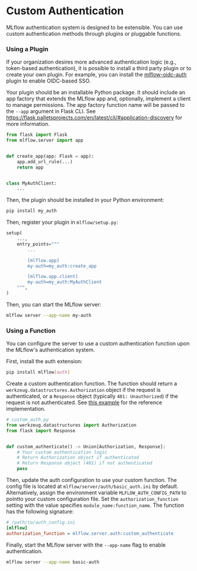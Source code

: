 # Custom Authentication

MLflow authentication system is designed to be extensible. You can use custom authentication methods through plugins or pluggable functions.


### Using a Plugin

If your organization desires more advanced authentication logic
(e.g., token-based authentication), it is possible to install a third party plugin or to create your own plugin. For example, you can install the [mlflow-oidc-auth](https://github.com/mlflow/mlflow-oidc-auth) plugin to enable OIDC-based SSO.

Your plugin should be an installable Python package. It should include an app factory that extends the MLflow app and, optionally, implement a client to manage permissions.
The app factory function name will be passed to the `--app` argument in Flask CLI.
See https://flask.palletsprojects.com/en/latest/cli/#application-discovery for more information.

```python title="Example: my_auth/__init__.py"
from flask import Flask
from mlflow.server import app


def create_app(app: Flask = app):
    app.add_url_rule(...)
    return app


class MyAuthClient:
    ...
```

Then, the plugin should be installed in your Python environment:

```bash
pip install my_auth
```

Then, register your plugin in `mlflow/setup.py`:

```python
setup(
    ...,
    entry_points="""
        ...

        [mlflow.app]
        my-auth=my_auth:create_app

        [mlflow.app.client]
        my-auth=my_auth:MyAuthClient
    """,
)
```

Then, you can start the MLflow server:

```bash
mlflow server --app-name my-auth
```

### Using a Function

You can configure the server to use a custom authentication function upon the MLflow's authentication system.


First, install the auth extension:

```bash
pip install mlflow[auth]
```

Create a custom authentication function. The function should return a `werkzeug.datastructures.Authorization` object if
the request is authenticated, or a `Response` object (typically
`401: Unauthorized`) if the request is not authenticated. See [this example](https://github.com/mlflow/mlflow/blob/master/examples/jwt_auth/jwt_auth.py) for the reference implementation.

```python
# custom_auth.py
from werkzeug.datastructures import Authorization
from flask import Response


def custom_authenticate() -> Union[Authorization, Response]:
    # Your custom authentication logic
    # Return Authorization object if authenticated
    # Return Response object (401) if not authenticated
    pass
```

Then, update the auth configuration to use your custom function. The config file is located at ``mlflow/server/auth/basic_auth.ini`` by default. Alternatively, assign the environment variable `MLFLOW_AUTH_CONFIG_PATH` to pointto your custom configuration file. Set the `authorization_function` setting with the value specifies `module_name:function_name`. The function has the following signature:

```ini
# /path/to/auth_config.ini
[mlflow]
authorization_function = mlflow.server.auth:custom_authenticate
```

Finally, start the MLflow server with the `--app-name` flag to enable authentication.

```bash
mlflow server --app-name basic-auth
```
